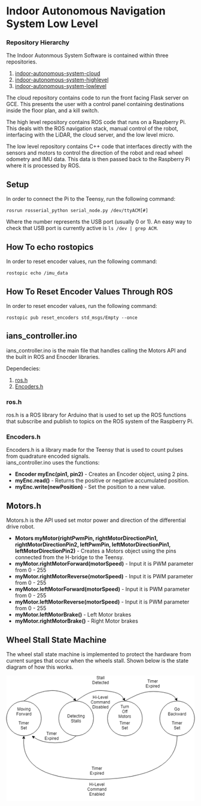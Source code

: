 # Indoor Autonomous Navigation System Low Level

### Repository Hierarchy

The Indoor Autonmous System Software is contained within three repositories. 

1. [indoor-autonomous-system-cloud](https://github.com/thedch/indoor-autonomous-system-cloud)
1. [indoor-autonomous-system-highlevel](https://github.com/thedch/indoor-autonomous-system-highlevel)
1. [indoor-autonomous-system-lowlevel](https://github.com/thedch/indoor-autonomous-system-lowlevel)

The cloud repository contains code to run the front facing Flask server on GCE. This presents the user with a control panel containing destinations inside the floor plan, and a kill switch.

The high level repository contains ROS code that runs on a Raspberry Pi. This deals with the ROS navigation stack, manual control of the robot, interfacing with the LiDAR, the cloud server, and the low level micro. 

The low level repository contains C++ code that interfaces directly with the sensors and motors to control the direction of the robot and read wheel odometry and IMU data. This data is then passed back to the Raspberry Pi where it is processed by ROS. 

## Setup

In order to connect the Pi to the Teensy, run the following command:

```
rosrun rosserial_python serial_node.py /dev/ttyACM[#]
```

Where the number represents the USB port (usually 0 or 1). An easy way to check that USB port is currently active is `ls /dev | grep ACM`. 

## How To echo rostopics

In order to reset encoder values, run the following command:

```
rostopic echo /imu_data
```

## How To Reset Encoder Values Through ROS

In order to reset encoder values, run the following command:

```
rostopic pub reset_encoders std_msgs/Empty --once
```

## ians_controller.ino
ians_controller.ino is the main file that handles calling the Motors API and the built in ROS and Enocder libraries.

Dependecies:

1. [ros.h](http://wiki.ros.org/roslib)
1. [Encoders.h](https://github.com/PaulStoffregen/Encoder)

### ros.h
ros.h is a ROS library for Arduino that is used to set up the ROS functions that subscribe and publish to topics on the ROS system of the Raspberry Pi.


### Encoders.h
Encoders.h is a library made for the Teensy that is used to count pulses from quadrature encoded signals.  
ians_controller.ino uses the functions:

* **Encoder myEnc(pin1, pin2)** - Creates an Encoder object, using 2 pins. 
* **myEnc.read()** - Returns the positive or negative accumulated position.
* **myEnc.write(newPosition)** - Set the position to a new value.


## Motors.h
Motors.h is the API used set motor power and direction of the differential drive robot.

* **Motors myMotor(rightPwmPin, rightMotorDirectionPin1, rightMotorDirectionPin2, leftPwmPin, leftMotorDirectionPin1, leftMotorDirectionPin2)** - Creates a Motors object using the pins connected from the H-bridge to the Teensy.
* **myMotor.rightMotorForward(motorSpeed)** - Input it is PWM parameter from 0 - 255
* **myMotor.rightMotorReverse(motorSpeed)** - Input it is PWM parameter from 0 - 255
* **myMotor.leftMotorForward(motorSpeed)** - Input it is PWM parameter from 0 - 255
* **myMotor.leftMotorReverse(motorSpeed)** - Input it is PWM parameter from 0 - 255
* **myMotor.leftMotorBrake()** - Left Motor brakes
* **myMotor.rightMotorBrake()** - Right Motor brakes   

## Wheel Stall State Machine
The wheel stall state machine is implemented to protect the hardware from current surges that occur when the wheels stall.
Shown below is the state diagram of how this works. 

![Wheel Stall State Machine](./Images/WheelStallSM.png)
